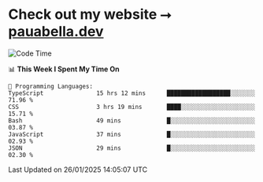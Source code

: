 # Check out my website ⭢ [pauabella.dev](https://pauabella.dev)

<!--START_SECTION:waka-->
![Code Time](http://img.shields.io/badge/Code%20Time-4%2C024%20hrs%2035%20mins-blue)

📊 **This Week I Spent My Time On** 

```text
💬 Programming Languages: 
TypeScript               15 hrs 12 mins      ██████████████████░░░░░░░   71.96 % 
CSS                      3 hrs 19 mins       ████░░░░░░░░░░░░░░░░░░░░░   15.71 % 
Bash                     49 mins             █░░░░░░░░░░░░░░░░░░░░░░░░   03.87 % 
JavaScript               37 mins             █░░░░░░░░░░░░░░░░░░░░░░░░   02.93 % 
JSON                     29 mins             █░░░░░░░░░░░░░░░░░░░░░░░░   02.30 % 
```


 Last Updated on 26/01/2025 14:05:07 UTC
<!--END_SECTION:waka-->
